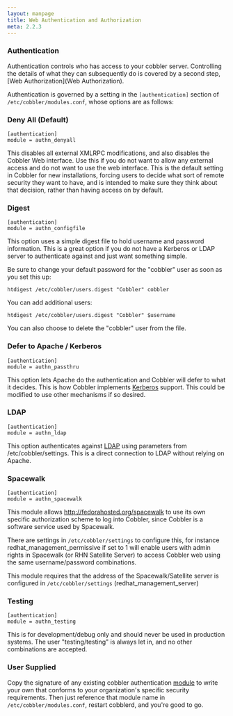 ```yaml
---
layout: manpage
title: Web Authentication and Authorization
meta: 2.2.3
---
```

### Authentication

Authentication controls who has access to your cobbler server. Controlling the details of what they can subsequently do is covered by a second step, [Web Authorization](Web Authorization).

Authentication is governed by a setting in the `[authentication]` section of `/etc/cobbler/modules.conf`, whose options are as follows:

### Deny All (Default) 

    [authentication]
    module = authn_denyall


This disables all external XMLRPC modifications, and also disables the Cobbler Web interface.   Use this if you do not want to allow any external access and do not want
to use the web interface.  This is the default setting in Cobbler for new installations, forcing users to decide what sort of remote security they want to have, and is intended to make sure they think about that decision, rather than having access on by default.

### Digest

    [authentication]
    module = authn_configfile

This option uses a simple digest file to hold username and password information.  This is a great option if you do not have a Kerberos or LDAP server to authenticate against and just want something simple.

Be sure to change your default password for the "cobbler" user as soon as you set this up:

    htdigest /etc/cobbler/users.digest "Cobbler" cobbler
   
You can add additional users:

    htdigest /etc/cobbler/users.digest "Cobbler" $username

You can also choose to delete the "cobbler" user from the file.

### Defer to Apache / Kerberos

    [authentication]
    module = authn_passthru

This option lets Apache do the authentication and Cobbler will defer to what it decides.  This is how Cobbler implements [Kerberos](Kerberos) support. This could be modified to use other mechanisms if so desired.

### LDAP

    [authentication]
    module = authn_ldap

This option authenticates against [LDAP](LDAP) using parameters from /etc/cobbler/settings. This is a direct connection to LDAP without relying on Apache.

### Spacewalk

    [authentication]
    module = authn_spacewalk

This module allows http://fedorahosted.org/spacewalk to use its own specific authorization scheme to log into Cobbler, since Cobbler is a software service used by Spacewalk.

There are settings in `/etc/cobbler/settings` to configure this, for instance redhat_management_permissive if set to 1 will enable users with admin rights in Spacewalk (or RHN Satellite Server) to access Cobbler web using the same username/password combinations.  

This module requires that the address of the Spacewalk/Satellite server is configured in `/etc/cobbler/settings` (redhat_management_server)

### Testing

    [authentication]
    module = authn_testing

This is for development/debug only and should never be used in production systems.  The user "testing/testing" is always let in, and no other combinations are accepted.

### User Supplied

Copy the signature of any existing cobbler authentication [module](Modules) to write your own that conforms to your organization's specific security requirements.
Then just reference that module name in `/etc/cobbler/modules.conf`, restart cobblerd, and you're good to go.
